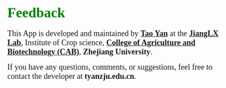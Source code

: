 # <font face="Time" color=green size=6>Feedback</font>

<font face="Time" size=4>This App is developed and maintained by <a href="https://taoyan.netlify.app/" target="_blank">**Tao Yan**</a> at the <a href="http://rapeseed.zju.edu.cn" target="_blank">**JiangLX Lab**</a>, Institute of Crop science, <a href="http://www.cab.zju.edu.cn/en/" target="_blank">**College of Agriculture and Biotechnology (CAB)**</a>, **Zhejiang University**.

If you have any questions, comments, or suggestions, feel free to contact the developer at **tyan<at>zju.edu.cn**.</font>


